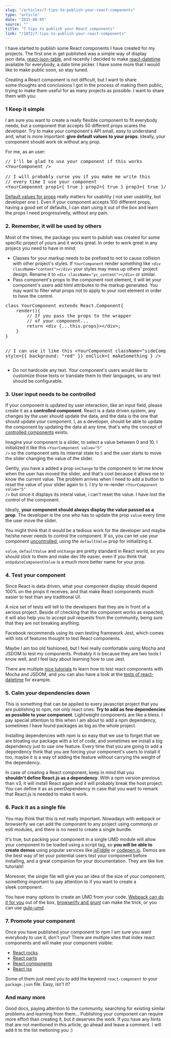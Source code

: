 ```yaml
---
slug: "/articles/7-tips-to-publish-your-react-components"
type: "article"
date: "2015-08-05"
source: ""
title: "7 tips to publish your React components"
link: "/1072/7-tips-to-publish-your-react-components"
---
```


I have started to publish some React components I have created for my projects. The first one in get published was a simple way of display json data, <a href="https://github.com/arqex/react-json-table" target="_blank">react-json-table</a>, and recently I decided to make <a href="https://github.com/arqex/react-datetime" target="_blank">react-datetime</a> available for everybody, a date time picker. I have some more that I would like to make public soon, so stay tuned.

Creating a React component is not difficult, but I want to share some thoughts and conclusions I got in the process of making them public, trying to make them useful for as many projects as possible. I want to share them with you:
<h3>1 Keep it simple</h2>
I am sure you want to create a really flexible component to fit everybody needs, but a component that accepts 50 different props scares the developer. Try to make your component's API small, easy to understand and, what is more important:<strong> give default values to your props</strong>. Ideally, your component should work ok without any prop.

For me, as an user:
<pre class="lang:js decode:true">// I'll be glad to use your component if this works
&lt;YourComponent /&gt;

// I will probably curse you if you make me write this
// every time I use your component
&lt;YourComponent prop1={ true } prop2={ true } prop3={ true }/&gt;</pre>
<a href="https://facebook.github.io/react/docs/reusable-components.html#default-prop-values" target="_blank">Default values for props</a> really matters for usability ( not user usability, but developer one ). Even if your component accepts 100 different props, having a good set of defaults, I can start using it out of the box and learn the props I need progressivelly, without any pain.
<h3>2. Remember, it will be used by others</h2>
Most of the times, the package you want to publish was created for some specific project of yours and it works great. In order to work great in any projecs you need to have in mind:
<ul>
	<li>Classes for your markup needs to be prefixed to not to cause collision with other project's styles. If <code>YourComponent</code> render something like <code>&lt;div className="content"&gt;&lt;/div&gt;</code> your styles may mess up others' project design. Rename it to <code>&lt;div className="yc_content"&gt;&lt;/div&gt;</code> or similar.</li>
	<li>Pass component's props to the component root element, it will let your component's users add html attributes to the markup generated. You may want to filter what props not to apply to your root element in order to have the control.</li>
</ul>
<pre class="lang:default decode:true crayon-selected">class YourComponent extends React.Component{
	render(){
		// If you pass the props to the wrapper
		// of your component...
		return &lt;div {...this.props}&gt;&lt;/div&gt;;
	}
}

// I can use it like this
&lt;YourComponent 
		className="sideComponent"
		style={{ background: "red" }}
		onClick={ makeSomething } /&gt;</pre>
<ul>
	<li>Do not hardcode any text. Your component's users would like to customize those texts or translate them to their languages, so any text should be configurable.</li>
</ul>
<h3>3. User input needs to be controlled</h2>
If your component is updated by user interaction, like an input field, please create it as a <strong>controlled component</strong>. React is a data driven system, any changes by the user should update the data, and the data is the one that should update your component. I, as a developer, should be able to update the component by updating the data at any time, that's why the concept of <a href="https://facebook.github.io/react/docs/forms.html#controlled-components" target="_blank">controlled components</a> exists.

Imagine your component is a slider, to select a value between 0 and 10. I initialized it like this <code>&lt;YourComponent value="5" /&gt;</code> so the component sets its internal state to <code>5</code> and the user starts to move the slider changing the value of the slider.

Gently, you have a added a prop <code>onChange</code> to the component to let me know when the user has moved the slider, and that's cool because it allows me to know the current value. The problem arrives when I need to add a button to reset the value of your slider again to <code>5</code>. I try to re-render <code>&lt;YourComponent value="5" /&gt;</code> but since it displays its interal value, i can't reset the value. I have lost the control of the component.

Ideally, <strong>your component should always display the value passed as a prop</strong>. The developer is the one who has to update the prop <code>value</code> every time the user move the slider.

You might think that it would be a tedious work for the developer and maybe he/she never needs to control the component. If so, you can let use your component <a href="https://facebook.github.io/react/docs/forms.html#uncontrolled-components" target="_blank">uncontrolled</a>, using the <code>defaultValue</code> prop for initializing it.

<code>value</code>, <code>defaultValue</code> and <code>onChange</code> are pretty standard in React world, so you should stick to them and make dev life easier, even if you think that <code>onUpdateComponentValue</code> is a much more better name for your prop.
<h3>4. Test your component</h2>
Since React is data driven, what your component display should depend 100% on the props it receives, and that make React components much easier to test than any traditional UI.

A nice set of tests will tell to the developers that they are in front of a serious project. Beside of checking that the component works as expected, it will also help you to accept pull requests from the community, being sure that they are not breaking anything.

Facebook recommends using its own testing framework Jest, which comes with lots of features thought to test React components.

Maybe I am too old fashioned, but I feel really comfortable using Mocha and JSDOM to test my components. Probably it is because they are two tools I know well, and I feel lazy about learning how to use Jest.

There are multiple <a href="http://www.hammerlab.org/2015/02/14/testing-react-web-apps-with-mocha/">nice tutorials</a> to learn how to test react components with Mocha and JSDOM, and you can also have a look at the <a href="https://github.com/arqex/react-datetime/blob/master/tests/datetime-spec.js">tests of react-datetime</a> for example.
<h3>5. Calm your dependencies down</h2>
This is something that can be applied to every javascript project that you are publishing to npm, not only react ones: <strong>Try to add as few dependencies as possible to your component</strong>. Lightweight components are like a bless. I pay special attention to this when I am about to add a npm dependency, sometimes I have found packages as big as the whole project.

Installing dependencies with npm is so easy that we use to forget that we are bloating our package with a lot of code, and sometimes we install a big dependency just to use one feature. Every time that you are going to add a dependency think that you are forcing your component's users to install it too, maybe it is a way of adding the feature without carrying the weight of the dependency.

In case of creating a React component, keep in mind that you <strong>shouldn't define React.js as a dependency</strong>. With a npm version previous than v3, it will install React again and it will probably break the host project. You can define it as as peerDependency in case that you want to remark that React.js is needed to make it work.
<h3>6. Pack it as a single file</h2>
You may think that this is not really important. Nowadays with webpack or browserify we can add the component to any project using commonjs or es6 modules, and there is no need to create a single bundle.

It's true, but packing your component in a single UMD module will allow your component to be loaded using a script tag, so <strong>you will be able to create demos</strong> using popular services like <a href="https://jsfiddle.net/reactjs/69z2wepo/" target="_blank">jsFiddle</a> or <a href="http://codepen.io/bradleyboy/pen/OPBpGw" target="_blank">codepen.io</a>. Demos are the best way of let your potential users test your component before installing, and a great companion for your documentation. They are like live tutorials!

Moreover, the single file will give you an idea of the size of your component, something important to pay attention to if you want to create a sleek component.

You have many options to create an UMD from your code. <a href="http://webpack.github.io/docs/configuration.html#output-librarytarget" target="_blank">Webpack can do it for you</a> out of the box, <a href="http://dontkry.com/posts/code/browserify-and-the-universal-module-definition.html" target="_blank">browserify and grunt</a> can make the trick, or you can use <a href="https://github.com/eduardolundgren/gulp-umd" target="_blank">gulp-umd</a>.
<h3>7. Promote your component</h2>
Once you have published your component to npm I am sure you want everybody to use it, don't you? There are multiple sites that index react components and will make your component visible:
<ul>
	<li><a href="http://react.rocks/" target="_blank">React rocks</a></li>
	<li><a href="https://react.parts/web" target="_blank">React parts</a></li>
	<li><a href="http://react-components.com/" target="_blank">React components</a></li>
	<li><a href="http://www.reactjsx.com" target="_blank">React jsx</a></li>
</ul>
Some of them just need you to add the keyword <code>react-component</code> to your <code>package.json</code> file. Easy, isn't it?
<h3>And many more</h3>
Good docs, paying attention to the community, searching for existing similar problems and learning from them... Publishing your component can require more effort than creating it, but it deserves the work. If you have any hints that are not mentioned in this article, go ahead and leave a comment. I will add it to the list metioning you :)

&nbsp;